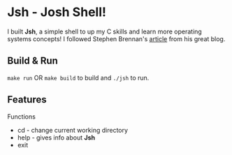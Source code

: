 # Jsh - Josh Shell!

I built __Jsh__, a simple shell to up my C skills and learn more operating systems concepts! I followed Stephen Brennan's [article](https://brennan.io/2015/01/16/write-a-shell-in-c/) from his great blog. 

## Build & Run
`make run` OR `make build` to build and  `./jsh` to run. 

## Features
Functions
- cd - change current working directory
- help - gives info about __Jsh__
- exit